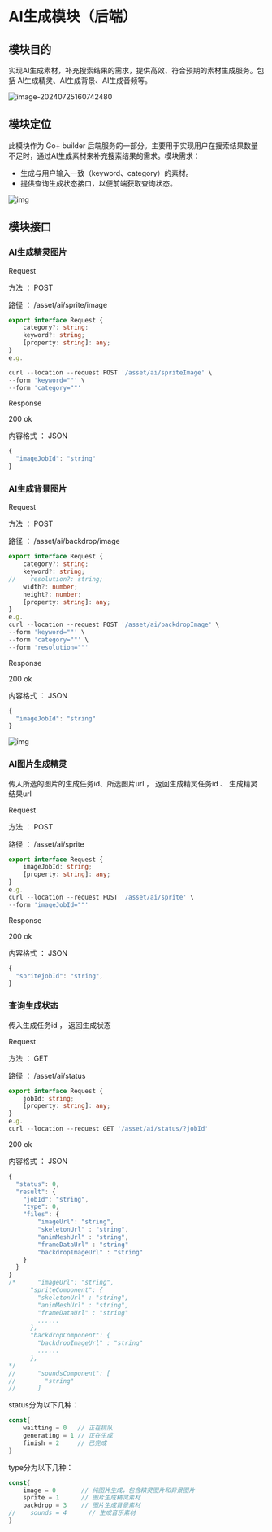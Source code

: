 # AI生成模块（后端）

## 模块目的

实现AI生成素材，补充搜索结果的需求，提供高效、符合预期的素材生成服务。包括 AI生成精灵、AI生成背景、AI生成音频等。

![image-20240725160742480](./assets/image-20240725160742480.png)

## 模块定位

此模块作为 Go+ builder 后端服务的一部分。主要用于实现用户在搜索结果数量不足时，通过AI生成素材来补充搜索结果的需求。模块需求：

- 生成与用户输入一致（keyword、category）的素材。
- 提供查询生成状态接口，以便前端获取查询状态。

![img](./assets/(null)-20240725144730930.png)

## 模块接口

### AI生成精灵图片

Request

方法 ： POST

路径 ： /asset/ai/sprite/image

```TypeScript
export interface Request {
    category?: string;
    keyword?: string;
    [property: string]: any;
}
e.g.

curl --location --request POST '/asset/ai/spriteImage' \
--form 'keyword=""' \
--form 'category=""'
```

Response

200 ok

内容格式 ： JSON

```TypeScript
{
  "imageJobId": "string"
}
```

### AI生成背景图片

Request

方法 ： POST

路径 ： /asset/ai/backdrop/image

```TypeScript
export interface Request {
    category?: string;
    keyword?: string;
//    resolution?: string;
    width?: number;
    height?: number;
    [property: string]: any;
}
e.g.
curl --location --request POST '/asset/ai/backdropImage' \
--form 'keyword=""' \
--form 'category=""' \
--form 'resolution=""'
```

Response

200 ok

内容格式 ： JSON

```TypeScript
{
  "imageJobId": "string"
}
```

![img](./assets/(null)-20240725144730917.png)

### AI图片生成精灵

传入所选的图片的生成任务id、所选图片url ， 返回生成精灵任务id 、 生成精灵结果url

Request

方法 ： POST

路径 ： /asset/ai/sprite

```TypeScript
export interface Request {
    imageJobId: string;
    [property: string]: any;
}
e.g.
curl --location --request POST '/asset/ai/sprite' \
--form 'imageJobId=""'
```

Response

200 ok

内容格式 ： JSON

```TypeScript
{
  "spritejobId": "string",
}
```

### 查询生成状态

传入生成任务id ， 返回生成状态

Request

方法 ： GET

路径 ： /asset/ai/status

```TypeScript
export interface Request {
    jobId: string;
    [property: string]: any;
}
e.g.
curl --location --request GET '/asset/ai/status/?jobId'
```

200 ok

内容格式 ： JSON

```TypeScript
{
  "status": 0,
  "result": {
    "jobId": "string",
    "type": 0,
    "files": {
        "imageUrl": "string",
        "skeletonUrl" : "string",
        "animMeshUrl" : "string",
        "frameDataUrl" : "string"
        "backdropImageUrl" : "string"
    }
  }
}
/*      "imageUrl": "string",
      "spriteComponent": {
        "skeletonUrl" : "string",
        "animMeshUrl" : "string",
        "frameDataUrl" : "string"
        ......
      },
      "backdropComponent": {
        "backdropImageUrl" : "string"
        ......
      },
*/
//      "soundsComponent": [
//        "string"
//      ]
```

status分为以下几种：

```Go
const{
    waitting = 0   // 正在排队
    generating = 1 // 正在生成
    finish = 2     // 已完成
}
```

type分为以下几种：

```Go
const{
    image = 0       // 纯图片生成，包含精灵图片和背景图片
    sprite = 1      // 图片生成精灵素材
    backdrop = 3    // 图片生成背景素材
//    sounds = 4      // 生成音乐素材
}
```
